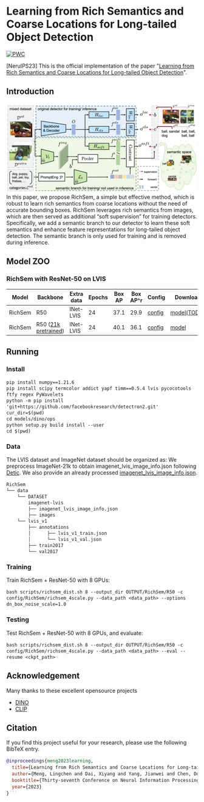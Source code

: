 # Learning from Rich Semantics and Coarse Locations for Long-tailed Object Detection

[![PWC](https://img.shields.io/endpoint.svg?url=https://paperswithcode.com/badge/learning-from-rich-semantics-and-coarse/object-detection-on-lvis-v1-0-val)](https://paperswithcode.com/sota/object-detection-on-lvis-v1-0-val?p=learning-from-rich-semantics-and-coarse)

[NeruIPS23] This is the official implementation of the paper "[Learning from Rich Semantics and Coarse Locations for Long-tailed Object Detection](https://arxiv.org/abs/2310.12152)". 

## Introduction
![teaser](assets/arch.png)
In this paper, we propose RichSem, a simple but effective method, which is robust to learn rich semantics from coarse locations without the need of accurate bounding boxes. RichSem leverages rich semantics from images, which are then served as additional “soft supervision” for training detectors. Specifically, we add a semantic branch to our detector to learn these soft semantics and enhance feature representations for long-tailed object detection. The semantic branch is only used for training and is removed during inference.

## Model ZOO

### RichSem with ResNet-50 on LVIS

| Model  | Backbone | Extra data| Epochs | Box AP | Box AP^r | Config | Download |
| ------ | -------- |-------- | ------- | ------ | ------ | ----- | ----- |
| RichSem | R50 | INet-LVIS |24 | 37.1 | 29.9 |[config](config/RichSem/richsem_4scale.py) | [model(TODO)]() |
| RichSem | R50 ([21k pretrained](https://miil-public-eu.oss-eu-central-1.aliyuncs.com/model-zoo/ImageNet_21K_P/models/resnet50_miil_21k.pth)) | INet-LVIS | 24 | 40.1 | 36.1 | [config](config/RichSem/richsem_4scale_r5021k.py) | [model](https://huggingface.co/menglc/RichSem/blob/main/richsem_r50_21kpretrained_2x.pth) |


## Running
### Install

```
pip install numpy==1.21.6
pip install scipy termcolor addict yapf timm==0.5.4 lvis pycocotools ftfy regex PyWavelets
python -m pip install 'git+https://github.com/facebookresearch/detectron2.git'
cur_dir=$(pwd)
cd models/dino/ops
python setup.py build install --user
cd $(pwd)
```

### Data
The LVIS dataset and ImageNet dataset should be organized as:
We preprocess ImageNet-21k to obtain imagenet_lvis_image_info.json following [Detic](https://github.com/facebookresearch/Detic/blob/main/tools/create_imagenetlvis_json.py).
We also provide an already processed [imagenet_lvis_image_info.json](https://huggingface.co/menglc/RichSem/blob/main/imagenet_lvis_image_info.json).

```
RichSem
└── data
    └── DATASET
        imagenet-lvis
        ├── imagenet_lvis_image_info.json
        ├── images
    └── lvis_v1
        ├── annotations
        │      ├── lvis_v1_train.json
        │      └── lvis_v1_val.json
        ├── train2017
        └── val2017        
```

### Training
Train RichSem + ResNet-50 with 8 GPUs:
```
bash scripts/richsem_dist.sh 8 --output_dir OUTPUT/RichSem/R50 -c config/RichSem/richsem_4scale.py --data_path <data_path> --options dn_box_noise_scale=1.0
```
### Testing
Test RichSem + ResNet-50 with 8 GPUs, and evaluate:
```
bash scripts/richsem_dist.sh 8 --output_dir OUTPUT/RichSem/R50 -c config/RichSem/richsem_4scale.py --data_path <data_path> --eval --resume <ckpt_path>
```

## Acknowledgement
Many thanks to these excellent opensource projects
* [DINO](https://github.com/IDEA-Research/DINO)  
* [CLIP](https://github.com/openai/CLIP) 

## Citation

If you find this project useful for your research, please use the following BibTeX entry.
```bibtex
@inproceedings{meng2023learning,
  title={Learning from Rich Semantics and Coarse Locations for Long-tailed Object Detection},
  author={Meng, Lingchen and Dai, Xiyang and Yang, Jianwei and Chen, Dongdong and Chen, Yinpeng and Liu, Mengchen and Chen, Yi-Ling and Wu, Zuxuan and Yuan, Lu and Jiang, Yu-Gang},
  booktitle={Thirty-seventh Conference on Neural Information Processing Systems},
  year={2023}
}```